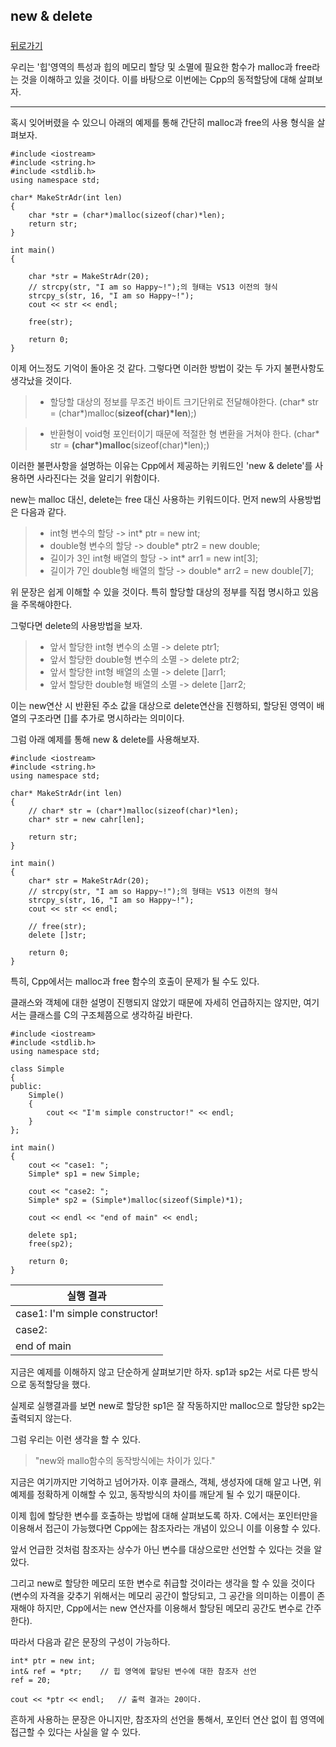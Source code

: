 ## new & delete  

##### 

[뒤로가기](/c++/README.md)

우리는 '힙'영역의 특성과 힙의 메모리 할당 및 소멸에 필요한 함수가 malloc과 free라는 것을 이해하고 있을 것이다. 이를 바탕으로 이번에는 Cpp의 동적할당에 대해 살펴보자.  

---

혹시 잊어버렸을 수 있으니 아래의 예제를 통해 간단히 malloc과 free의 사용 형식을 살펴보자.  

```
#include <iostream>
#include <string.h>
#include <stdlib.h>
using namespace std;

char* MakeStrAdr(int len)
{
	char *str = (char*)malloc(sizeof(char)*len);
    return str;
}

int main()
{

	char *str = MakeStrAdr(20);
    // strcpy(str, "I am so Happy~!");의 형태는 VS13 이전의 형식
	strcpy_s(str, 16, "I am so Happy~!");
    cout << str << endl;

    free(str);

    return 0;
}
```

이제 어느정도 기억이 돌아온 것 같다. 그렇다면 이러한 방법이 갖는 두 가지 불편사항도 생각났을 것이다.  

> * 할당할 대상의 정보를 무조건 바이트 크기단위로 전달해야한다.
> (char\* str = (char\*)malloc(**sizeof(char)\*len**);)
  

> * 반환형이 void형 포인터이기 때문에 적절한 형 변환을 거쳐야 한다.
> (char\* str = **(char\*)malloc**(sizeof(char)\*len);)
  

이러한 불편사항을 설명하는 이유는 Cpp에서 제공하는 키워드인 'new & delete'를 사용하면 사라진다는 것을 알리기 위함이다.  

new는 malloc 대신, delete는 free 대신 사용하는 키워드이다. 먼저 new의 사용방법은 다음과 같다.  

> * int형 변수의 할당	-> int\* ptr = new int;
> * double형 변수의 할당 -> double\* ptr2 = new double;
> * 길이가 3인 int형 배열의 할당 -> int\* arr1 = new int[3];
> * 길이가 7인 double형 배열의 할당 -> double\* arr2 = new double[7];   

위 문장은 쉽게 이해할 수 있을 것이다. 특히 할당할 대상의 정부를 직접 명시하고 있음을 주목해야한다.  

그렇다면 delete의 사용방법을 보자.

> * 앞서 할당한 int형 변수의 소멸 -> delete ptr1;
> * 앞서 할당한 double형 변수의 소멸 -> delete ptr2;
> * 앞서 할당한 int형 배열의 소멸 -> delete []arr1;
> * 앞서 할당한 double형 배열의 소멸 -> delete []arr2;
  

이는 new연산 시 반환된 주소 값을 대상으로 delete연산을 진행하되, 할당된 영역이 배열의 구조라면 []를 추가로 명시하라는 의미이다.  

그럼 아래 예제를 통해 new & delete를 사용해보자.  

```
#include <iostream>
#include <string.h>
using namespace std;

char* MakeStrAdr(int len)
{
	// char* str = (char*)malloc(sizeof(char)*len);
    char* str = new cahr[len];

    return str;
}

int main()
{
	char* str = MakeStrAdr(20);
    // strcpy(str, "I am so Happy~!");의 형태는 VS13 이전의 형식
	strcpy_s(str, 16, "I am so Happy~!");
    cout << str << endl;

    // free(str);
    delete []str;

    return 0;
}
```

특히, Cpp에서는 malloc과 free 함수의 호출이 문제가 될 수도 있다.  

클래스와 객체에 대한 설명이 진행되지 않았기 때문에 자세히 언급하지는 않지만, 여기서는 클래스를 C의 구조체쯤으로 생각하길 바란다.  

```
#include <iostream>
#include <stdlib.h>
using namespace std;

class Simple
{
public:
	Simple()
    {
    	cout << "I'm simple constructor!" << endl;
    }
};

int main()
{
	cout << "case1: ";
    Simple* sp1 = new Simple;

    cout << "case2: ";
    Simple* sp2 = (Simple*)malloc(sizeof(Simple)*1);

	cout << endl << "end of main" << endl;

    delete sp1;
    free(sp2);

    return 0;
}
```
  
|실행 결과|
|----|
|case1: I'm simple constructor!|
|case2: |
|end of main|
  

지금은 예제를 이해하지 않고 단순하게 살펴보기만 하자. sp1과 sp2는 서로 다른 방식으로 동적할당을 했다.  

실제로 실행결과를 보면 new로 할당한 sp1은 잘 작동하지만 malloc으로 할당한 sp2는 출력되지 않는다.  

그럼 우리는 이런 생각을 할 수 있다.  

> "new와 mallo함수의 동작방식에는 차이가 있다."
  

지금은 여기까지만 기억하고 넘어가자. 이후 클래스, 객체, 생성자에 대해 알고 나면, 위 예제를 정확하게 이해할 수 있고, 동작방식의 차이를 깨닫게 될 수 있기 때문이다.  

이제 힙에 할당한 변수를 호출하는 방법에 대해 살펴보도록 하자. C에서는 포인터만을 이용해서 접근이 가능했다면 Cpp에는 참조자라는 개념이 있으니 이를 이용할 수 있다.  

앞서 언급한 것처럼 참조자는 상수가 아닌 변수를 대상으로만 선언할 수 있다는 것을 알았다.  

그리고 new로 할당한 메모리 또한 변수로 취급할 것이라는 생각을 할 수 있을 것이다(변수의 자격을 갖추기 위해서는 메모리 공간이 할당되고, 그 공간을 의미하는 이름이 존재해야 하지만, Cpp에서는 new 연산자를 이용해서 할당된 메모리 공간도 변수로 간주한다).  

따라서 다음과 같은 문장의 구성이 가능하다.  

```
int* ptr = new int;
int& ref = *ptr;	// 힙 영역에 할당된 변수에 대한 참조자 선언
ref = 20;

cout << *ptr << endl;	// 출력 결과는 20이다.
```

흔하게 사용하는 문장은 아니지만, 참조자의 선언을 통해서, 포인터 연산 없이 힙 영역에 접근할 수 있다는 사실을 알 수 있다.  
